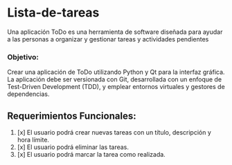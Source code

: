 # Lista-de-tareas

Una aplicación ToDo es una herramienta de software diseñada para ayudar a las personas a organizar y gestionar tareas y actividades pendientes

### Objetivo:
Crear una aplicación de ToDo utilizando Python y Qt para la interfaz gráfica. La aplicación debe ser versionada con Git, desarrollada con un enfoque de Test-Driven Development (TDD), y emplear entornos virtuales y gestores de dependencias.

## Requerimientos Funcionales:
1. [x] El usuario podrá crear nuevas tareas con un título, descripción y hora límite.
2. [x] El usuario podrá eliminar las tareas.
3. [x] El usuario podrá marcar la tarea como realizada.